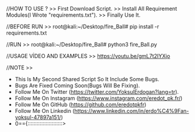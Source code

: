 //HOW TO USE ? >>
First Download Script. >> 
Install All Requirement Modules(I Wrote "requirements.txt"). >> 
Finally Use It.

//BEFORE RUN >>
root@kali:~/Desktop/fire_Ball# pip install -r requirements.txt

//RUN >>
root@kali:~/Desktop/fire_Ball# python3 fire_Ball.py

//USAGE VİDEO AND EXAMPLES >>
https://youtu.be/gmL7t2IYXjo

//NOTE >>
- This Is My Second Shared Script So It Include Some Bugs. 
- Bugs Are Fixed Coming Soon(Bugs Will Be Fixing). 
- Follow Me On Twitter (https://twitter.com/YoksulErdogan?lang=tr). 
- Follow Me On Instagram (https://www.instagram.com/eredot_pk.fr/) 
- Follow Me On GitHub (https://github.com/eredotpkfr) 
- Follow Me On Linkedin (https://www.linkedin.com/in/erdo%C4%9Fan-yoksul-47897a151/)
- 0=={:::::::::::::::::::::::>
